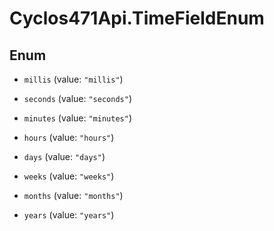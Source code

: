 # Cyclos471Api.TimeFieldEnum

## Enum


* `millis` (value: `"millis"`)

* `seconds` (value: `"seconds"`)

* `minutes` (value: `"minutes"`)

* `hours` (value: `"hours"`)

* `days` (value: `"days"`)

* `weeks` (value: `"weeks"`)

* `months` (value: `"months"`)

* `years` (value: `"years"`)


